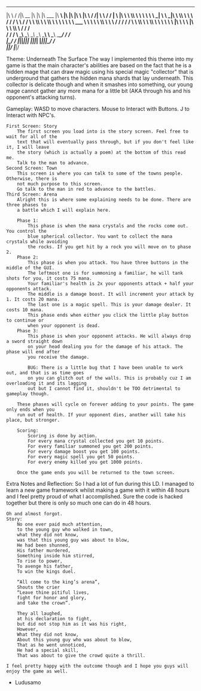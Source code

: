   ___    ___ ________  ___  ___  ________   ________          ________  ___  ___      ___    ___ 
 |\  \  /  /|\   __  \|\  \|\  \|\   ___  \|\   ____\        |\   ____\|\  \|\  \    |\  \  /  /|
 \ \  \/  / | \  \|\  \ \  \\\  \ \  \\ \  \ \  \___|        \ \  \___|\ \  \\\  \   \ \  \/  / /
  \ \    / / \ \  \\\  \ \  \\\  \ \  \\ \  \ \  \  ___       \ \  \  __\ \  \\\  \   \ \    / / 
   \/  /  /   \ \  \\\  \ \  \\\  \ \  \\ \  \ \  \|\  \       \ \  \|\  \ \  \\\  \   \/  /  /  
 __/  / /      \ \_______\ \_______\ \__\\ \__\ \_______\       \ \_______\ \_______\__/  / /    
|\___/ /        \|_______|\|_______|\|__| \|__|\|_______|        \|_______|\|_______|\___/ /     
\|___|/                                                                             \|___|/      
                                                                                                 
                                                                                                 

Theme: Underneath The Surface
The way I implemented this theme into my game is that the main character's abilities
are based on the fact that he is a hidden mage that can draw magic using his special magic
"collector" that is underground that gathers the hidden mana shards that lay underneath.
This collector is delicate though and when it smashes into something, our young mage cannot
gather any more mana for a little bit (AKA through his and his opponent's attacking turns).

Gameplay:
	WASD to move characters.
	Mouse to Interact with Buttons.
	J to Interact with NPC's.

	First Screen: Story
		The first screen you load into is the story screen. Feel free to wait for all of the
		text that will eventually pass through, but if you don't feel like it, I will leave
		the story (which is actually a poem) at the bottom of this read me.
		Talk to the man to advance.
	Second Screen: Town
		This screen is where you can talk to some of the towns people. Otherwise, there is
		not much purpose to this screen.
		Go talk to the man in red to advance to the battles.
	Third Screen: Arena
		Alright this is where some explaining needs to be done. There are three phases to
		a battle which I will explain here.

		Phase 1:
			This phase is when the mana crystals and the rocks come out. You control the
			blue spherical collector. You want to collect the mana crystals while avoiding
			the rocks. If you get hit by a rock you will move on to phase 2.
		Phase 2:
			This phase is when you attack. You have three buttons in the middle of the GUI.
			The leftmost one is for summoning a familiar, he will tank shots for you, it costs 75 mana.
			Your familiar's health is 2x your opponents attack + half your opponents attack.  
			The middle is a damage boost. It will increment your attack by 1. It costs 20 mana.
			The last one is a magic spell. This is your damage dealer. It costs 10 mana.
			This phase ends when either you click the little play button to continue or
			when your opponent is dead.
		Phase 3:
			This phase is when your opponent attacks. He will always drop a sword straight down
			on your head dealing you for the damage of his attack. The phase will end after
			you receive the damage.

			BUG: There is a little bug that I have been unable to work out, and that is as time goes
			on you can glitch out of the walls. This is probably cuz I am overloading it and its lagging
			out but I cannot find it, shouldn't be TOO detrimental to gameplay though.

		These phases will cycle on forever adding to your points. The game only ends when you 
		run out of health. If your opponent dies, another will take his place, but stronger.

		Scoring:
			Scoring is done by action.
			For every mana crystal collected you get 10 points.
			For every familiar summoned you get 200 points.
			For every damage boost you get 100 points.
			For every magic spell you get 50 points.
			For every enemy killed you get 1000 points.

		Once the game ends you will be returned to the town screen.

Extra Notes and Reflection:
	So I had a lot of fun during this LD. I managed to learn a new game framework whilst making
	a game with it within 48 hours and I feel pretty proud of what I accomplished. Sure the code
	is hacked together but there is only so much one can do in 48 hours.

	Oh and almost forgot.
	Story:
		No one ever paid much attention,
		to the young guy who walked in town,
		what they did not know,
		was that this young guy was about to blow,
		He had been shunned,
		His father murdered,
		Something inside him stirred,
		To rise to power,
		To avenge his father,
		To win the kings duel.

		“All come to the king’s arena”,
		Shouts the crier
		“Leave thine pitiful lives,
		fight for honor and glory,
		and take the crown”.

		They all laughed,
		at his declaration to fight,
		but did not stop him as it was his right,
		However,
		What they did not know,
		About this young guy who was about to blow,
		That as he went unnoticed,
		He had a special skill,
		That was about to give the crowd quite a thrill.

	I feel pretty happy with the outcome though and I hope you guys will enjoy the game as well.

- Ludusamo